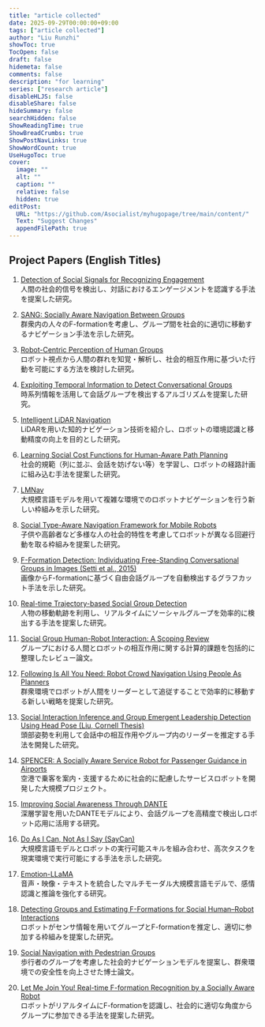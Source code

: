 ```yaml
---
title: "article collected"
date: 2025-09-29T00:00:00+09:00
tags: ["article collected"]
author: "Liu Runzhi"
showToc: true
TocOpen: false
draft: false
hidemeta: false
comments: false
description: "for learning"
series: ["research article"]
disableHLJS: false
disableShare: false
hideSummary: false
searchHidden: false
ShowReadingTime: true
ShowBreadCrumbs: true
ShowPostNavLinks: true
ShowWordCount: true
UseHugoToc: true
cover:
  image: ""
  alt: ""
  caption: ""
  relative: false
  hidden: true
editPost:
  URL: "https://github.com/Asocialist/myhugopage/tree/main/content/"
  Text: "Suggest Changes"
  appendFilePath: true
---
```


## Project Papers (English Titles)

1. [Detection of Social Signals for Recognizing Engagement](/research_article/Detection%20of%20social%20signals%20for%20recognizing%20engagement.pdf)  
   人間の社会的信号を検出し、対話におけるエンゲージメントを認識する手法を提案した研究。

2. [SANG: Socially Aware Navigation Between Groups](/research_article/SANGSocially%20Aware%20Navigation%20Between%20Groups.pdf)  
   群衆内の人々のF-formationを考慮し、グループ間を社会的に適切に移動するナビゲーション手法を示した研究。

3. [Robot-Centric Perception of Human Groups](/research_article/Robot-Centric%20Perception%20of%20Human%20Groupspdf.pdf)  
   ロボット視点から人間の群れを知覚・解析し、社会的相互作用に基づいた行動を可能にする方法を検討した研究。

4. [Exploiting Temporal Information to Detect Conversational Groups](/research_article/Exploiting%20temporal%20information%20to%20detect%20conversational.pdf)  
   時系列情報を活用して会話グループを検出するアルゴリズムを提案した研究。

5. [Intelligent LiDAR Navigation](/research_article/Intelligent%20LiDAR%20Navigation.pdf)  
   LiDARを用いた知的ナビゲーション技術を紹介し、ロボットの環境認識と移動精度の向上を目的とした研究。

6. [Learning Social Cost Functions for Human-Aware Path Planning](/research_article/LEARNING%20SOCIAL%20COST%20FUNCTIONS%20FOR.pdf)  
   社会的規範（列に並ぶ、会話を妨げない等）を学習し、ロボットの経路計画に組み込む手法を提案した研究。

7. [LMNav](/research_article/LMNav.pdf)  
   大規模言語モデルを用いて複雑な環境でのロボットナビゲーションを行う新しい枠組みを示した研究。

8. [Social Type-Aware Navigation Framework for Mobile Robots](/research_article/Social%20Type-Aware%20Navigation%20Framework%20for%20Mobile%20Robots.pdf)  
   子供や高齢者など多様な人の社会的特性を考慮してロボットが異なる回避行動を取る枠組みを提案した研究。

9. [F-Formation Detection: Individuating Free-Standing Conversational Groups in Images (Setti et al., 2015)](/research_article/setti2015.pdf)  
   画像からF-formationに基づく自由会話グループを自動検出するグラフカット手法を示した研究。

10. [Real-time Trajectory-based Social Group Detection](/research_article/Real-time%20Trajectory-based%20Social%20Group%20Detectionpdf.pdf)  
    人物の移動軌跡を利用し、リアルタイムにソーシャルグループを効率的に検出する手法を提案した研究。

11. [Social Group Human-Robot Interaction: A Scoping Review](/research_article/Social%20Group%20Human-Robot%20Interaction%20A%20Scoping%20Review.pdf)  
    グループにおける人間とロボットの相互作用に関する計算的課題を包括的に整理したレビュー論文。

12. [Following Is All You Need: Robot Crowd Navigation Using People As Planners](/research_article/Following%20Is%20All%20You%20Need.pdf)  
    群衆環境でロボットが人間をリーダーとして追従することで効率的に移動する新しい戦略を提案した研究。

13. [Social Interaction Inference and Group Emergent Leadership Detection Using Head Pose (Liu, Cornell Thesis)](/research_article/Liu_cornell_0058O_11132.pdf)  
    頭部姿勢を利用して会話中の相互作用やグループ内のリーダーを推定する手法を開発した研究。

14. [SPENCER: A Socially Aware Service Robot for Passenger Guidance in Airports](/research_article/A%20Socially%20Aware%20Service%20Robot%20for.pdf)  
    空港で乗客を案内・支援するために社会的に配慮したサービスロボットを開発した大規模プロジェクト。

15. [Improving Social Awareness Through DANTE](/research_article/Improving%20Social%20Awareness%20Through%20DANTEpdf.pdf)  
    深層学習を用いたDANTEモデルにより、会話グループを高精度で検出しロボット応用に活用する研究。

16. [Do As I Can, Not As I Say (SayCan)](/research_article/2204.01691v2.pdf)  
    大規模言語モデルとロボットの実行可能スキルを組み合わせ、高次タスクを現実環境で実行可能にする手法を示した研究。

17. [Emotion-LLaMA](/research_article/Emotion-LLaMA.pdf)  
    音声・映像・テキストを統合したマルチモーダル大規模言語モデルで、感情認識と推論を強化する研究。

18. [Detecting Groups and Estimating F-Formations for Social Human–Robot Interactions](/research_article/Detecting%20Groups%20and%20Estimating%20F-Formations%20for%20Social%20Human.pdf)  
    ロボットがセンサ情報を用いてグループとF-formationを推定し、適切に参加する枠組みを提案した研究。

19. [Social Navigation with Pedestrian Groups](/research_article/SOCIAL%20NAVIGATION%20WITH.pdf)  
    歩行者のグループを考慮した社会的ナビゲーションモデルを提案し、群衆環境での安全性を向上させた博士論文。

20. [Let Me Join You! Real-time F-formation Recognition by a Socially Aware Robot](/research_article/letmejoinyou.pdf)  
    ロボットがリアルタイムにF-formationを認識し、社会的に適切な角度からグループに参加できる手法を提案した研究。
